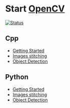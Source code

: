 # Start [OpenCV][]

[OpenCV]: https://www.opencv.org/

[![Status](https://img.shields.io/badge/OpenCV-4.5.0-brightgreen)](https://github.com/opencv/opencv/tree/4.5.0)

## Cpp

* [Getting Started](docs/cpp/getting_started.md)
* [Images stitching](docs/cpp/images_stitching.md)
* [Object Detection](docs/cpp/object_detection_yolo.md)

## Python

* [Getting Started](docs/python/getting_started.md)
* [Images stitching](docs/python/images_stitching.md)
* [Object Detection](docs/python/object_detection_yolo.md)
